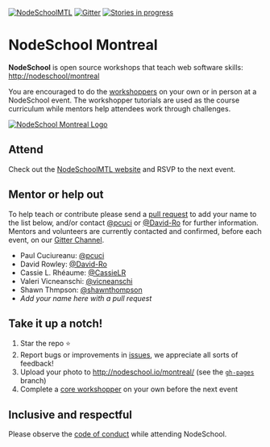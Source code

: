 [![NodeSchoolMTL](https://img.shields.io/badge/NodeSchool-MTL-yellow.svg)](http://nodeschool.io/montreal) [![Gitter](https://img.shields.io/gitter/room/nwjs/nw.js.svg)](https://gitter.im/nodeschool/montreal) [![Stories in progress](https://img.shields.io/waffle/label/nodeschool/montreal/in%20progress.svg)](https://waffle.io/nodeschool/montreal)

# NodeSchool Montreal

**NodeSchool** is open source workshops that teach web software skills: [http://nodeschool/montreal](http://nodeschool.io/montreal/)

You are encouraged to do the [workshoppers](http://nodeschool.io/#workshoppers) on your own or in person at a NodeSchool event. The workshopper tutorials are used as the course curriculum while mentors help attendees work through challenges.

[![NodeSchool Montreal Logo](http://nodeschool.io/montreal/i/NodeSchoolMTL.svg)](http://nodeschool.io/montreal)

## Attend

Check out the [NodeSchoolMTL website](http://nodeschool.io/montreal/) and RSVP to the next event.

## Mentor or help out

To help teach or contribute please send a [pull request](https://github.com/nodeschool/montreal/pulls) to add your name to the list below, and/or contact [@pcuci](http://github.com/pcuci) or [@David-Ro](http://github.com/David-Ro) for further information. Mentors and volunteers are currently contacted and confirmed, before each event, on our [Gitter Channel](https://gitter.im/nodeschool/montreal).

- Paul Cuciureanu: [@pcuci](http://github.com/pcuci)
- David Rowley: [@David-Ro](http://github.com/David-Ro)
- Cassie L. Rhéaume: [@CassieLR](https://github.com/CassieLR)
- Valeri Vicneanschi: [@vicneanschi](https://github.com/vicneanschi)
- Shawn Thmpson: [@shawnthompson](https://github.com/shawnthompson)
- _Add your name here with a pull request_

## Take it up a notch!

1. Star the repo ⭐
1. Report bugs or improvements in [issues](https://github.com/nodeschool/montreal/issues), we appreciate all sorts of feedback!
1. Upload your photo to http://nodeschool.io/montreal/ (see the [`gh-pages`](https://github.com/nodeschool/montreal/tree/gh-pages) branch)
1. Complete a [core workshopper](http://nodeschool.io/#workshopper-list) on your own before the next event

## Inclusive and respectful

Please observe the [code of conduct](http://confcodeofconduct.com/) while attending NodeSchool.

